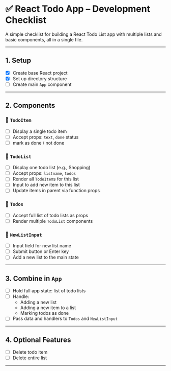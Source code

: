 # ✅ React Todo App – Development Checklist

A simple checklist for building a React Todo List app with multiple lists and basic components, all in a single file.

---

## 1. Setup

- [x] Create base React project
- [x] Set up directory structure
- [ ] Create main `App` component

---

## 2. Components

### 🧩 `TodoItem`

- [ ] Display a single todo item
- [ ] Accept props: `text`, `done` status
- [ ] mark as done / not done

### 🧩 `TodoList`

- [ ] Display one todo list (e.g., Shopping)
- [ ] Accept props: `listname`, `todos`
- [ ] Render all `TodoItem`s for this list
- [ ] Input to add new item to this list
- [ ] Update items in parent via function props

### 🧩 `Todos`

- [ ] Accept full list of todo lists as props
- [ ] Render multiple `TodoList` components

### 🧩 `NewListInput`

- [ ] Input field for new list name
- [ ] Submit button or Enter key
- [ ] Add a new list to the main state

---

## 3. Combine in `App`

- [ ] Hold full app state: list of todo lists
- [ ] Handle:
  - Adding a new list
  - Adding a new item to a list
  - Marking todos as done
- [ ] Pass data and handlers to `Todos` and `NewListInput`

---

## 4. Optional Features

- [ ] Delete todo item
- [ ] Delete entire list

---
